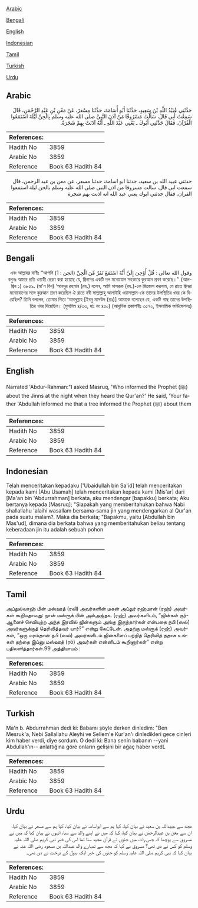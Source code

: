 [Arabic](#arabic)

[Bengali](#bengali)

[English](#english)

[Indonesian](#indonesian)

[Tamil](#tamil)

[Turkish](#turkish)

[Urdu](#urdu)

## Arabic


<div dir="rtl" lang="ar" style={{fontSize:'larger',backgroundColor:'#f8f9fa',padding:20}}>
حَدَّثَنِي عُبَيْدُ اللَّهِ بْنُ سَعِيدٍ، حَدَّثَنَا أَبُو أُسَامَةَ، حَدَّثَنَا مِسْعَرٌ، عَنْ مَعْنِ بْنِ عَبْدِ الرَّحْمَنِ، قَالَ سَمِعْتُ أَبِي قَالَ، سَأَلْتُ مَسْرُوقًا مَنْ آذَنَ النَّبِيَّ صلى الله عليه وسلم بِالْجِنِّ لَيْلَةَ اسْتَمَعُوا الْقُرْآنَ‏.‏ فَقَالَ حَدَّثَنِي أَبُوكَ ـ يَعْنِي عَبْدَ اللَّهِ ـ أَنَّهُ آذَنَتْ بِهِمْ شَجَرَةٌ‏.‏
</div>
<div style={{backgroundColor:'#f8f9fa',padding:20, marginBottom: 10}}><table> <thead> <tr> <th>References:</th> <th></th> </tr> </thead> <tbody><tr><td>Hadith No</td><td>3859</td></tr><tr><td>Arabic No</td><td>3859</td></tr><tr><td>Reference</td><td>Book 63 Hadith 84</td></tr></tbody></table></div>


<div dir="rtl" lang="ar" style={{fontSize:'larger',backgroundColor:'#f8f9fa',padding:20}}>
حدثني عبيد الله بن سعيد، حدثنا ابو اسامة، حدثنا مسعر، عن معن بن عبد الرحمن، قال سمعت ابي قال، سالت مسروقا من اذن النبي صلى الله عليه وسلم بالجن ليلة استمعوا القران. فقال حدثني ابوك يعني عبد الله انه اذنت بهم شجرة
</div>
<div style={{backgroundColor:'#f8f9fa',padding:20, marginBottom: 10}}><table> <thead> <tr> <th>References:</th> <th></th> </tr> </thead> <tbody><tr><td>Hadith No</td><td>3859</td></tr><tr><td>Arabic No</td><td>3859</td></tr><tr><td>Reference</td><td>Book 63 Hadith 84</td></tr></tbody></table></div>

## Bengali


<div dir="rtl" lang="bn" style={{fontSize:'larger',backgroundColor:'#f8f9fa',padding:20}}>
وقول الله تعالى : قُلْ أُوْحِىَ إِلَيَّ أَنَّهُ اسْتَمَعَ نَفَرٌ مِّنَ الْجِنِّ (الجن : 1) এবং আল্লাহর বাণীঃ ‘‘আপনি বলুনঃ আমার প্রতি ওয়াহী প্রেরণ করা হয়েছে যে, জ্বিনদের একটি দল মনোযোগ সহকারে কুরআন শ্রবণ করেছে।’’ (আল-জ্বিন ১) ৩৮৫৯. (মা'ন বিন) ‘আবদুর রহমান (রহ.) বলেন, আমি মাসরূক (রহ.)-কে জিজ্ঞেস করলাম, যে রাতে জ্বিনরা মনোযোগের সঙ্গে কুরআন শ্রবণ করেছিল ঐ রাতে নবী সাল্লাল্লাহু আলাইহি ওয়াসাল্লাম-কে তাদের উপস্থিতির খবর কে দিয়েছিল? তিনি বললেন, তোমার পিতা ‘আবদুল্লাহ [ইবনু মাসউদ (রাঃ)] আমাকে বলেছেন যে, একটি গাছ তাদের উপস্থিতির খবর দিয়েছিল। (মুসলিম ৪/৩৩, হাঃ নং ৪৫০) (আধুনিক প্রকাশনীঃ ৩৫৭২, ইসলামিক ফাউন্ডেশনঃ)
</div>
<div style={{backgroundColor:'#f8f9fa',padding:20, marginBottom: 10}}><table> <thead> <tr> <th>References:</th> <th></th> </tr> </thead> <tbody><tr><td>Hadith No</td><td>3859</td></tr><tr><td>Arabic No</td><td>3859</td></tr><tr><td>Reference</td><td>Book 63 Hadith 84</td></tr></tbody></table></div>

## English


<div dir="ltr" lang="en" style={{fontSize:'larger',backgroundColor:'#f8f9fa',padding:20}}>
Narrated 'Abdur-Rahman:"I asked Masruq, 'Who informed the Prophet (ﷺ) about the Jinns at the night when they heard the Qur'an?' He said, 'Your father 'Abdullah informed me that a tree informed the Prophet (ﷺ) about them
</div>
<div style={{backgroundColor:'#f8f9fa',padding:20, marginBottom: 10}}><table> <thead> <tr> <th>References:</th> <th></th> </tr> </thead> <tbody><tr><td>Hadith No</td><td>3859</td></tr><tr><td>Arabic No</td><td>3859</td></tr><tr><td>Reference</td><td>Book 63 Hadith 84</td></tr></tbody></table></div>

## Indonesian


<div dir="ltr" lang="id" style={{fontSize:'larger',backgroundColor:'#f8f9fa',padding:20}}>
Telah menceritakan kepadaku ['Ubaidullah bin Sa'id] telah menceritakan kepada kami [Abu Usamah] telah menceritakan kepada kami [Mis'ar] dari [Ma'an bin 'Abdurrahman] berkata, aku mendengar [bapakku] berkata; Aku bertanya kepada [Masruq]; "Siapakah yang memberitahukan bahwa Nabi shallallahu 'alaihi wasallam bersama-sama jin yang mendengarkan al Qur'an pada suatu malam?. Maka dia berkata; "Bapakmu, yaitu [Abdullah bin Mas'ud], dimana dia berkata bahwa yang memberitahukan beliau tentang keberadaan jin itu adalah sebuah pohon
</div>
<div style={{backgroundColor:'#f8f9fa',padding:20, marginBottom: 10}}><table> <thead> <tr> <th>References:</th> <th></th> </tr> </thead> <tbody><tr><td>Hadith No</td><td>3859</td></tr><tr><td>Arabic No</td><td>3859</td></tr><tr><td>Reference</td><td>Book 63 Hadith 84</td></tr></tbody></table></div>

## Tamil


<div dir="ltr" lang="ta" style={{fontSize:'larger',backgroundColor:'#f8f9fa',padding:20}}>
அப்துல்லாஹ் பின் மஸ்ஊத் (ரலி) அவர்களின் மகன் அப்துர் ரஹ்மான் (ரஹ்) அவர்கள் கூறியதாவது: நான் மஸ்ரூக் பின் அல்அஜ்தஉ (ரஹ்) அவர்களிடம், “ஜின்கள் குர்ஆனைச் செவியுற்ற அந்த இரவில் ஜின்களும் அங்கு இருந்தார்கள் என்பதை நபி (ஸல்) அவர்களுக்குத் தெரிவித்தவர் யார்?” என்று கேட்டேன். அதற்கு மஸ்ரூக் (ரஹ்) அவர்கள், “ஒரு மரம்தான் நபி (ஸல்) அவர்களிடம் ஜின்களைப் பற்றித் தெரிவித் ததாக உங்கள் தந்தை இப்னு மஸ்ஊத் (ரó) அவர்கள் என்னிடம் கூறினார்கள்” என்று பதிலளித்தார்கள்.99 அத்தியாயம் :
</div>
<div style={{backgroundColor:'#f8f9fa',padding:20, marginBottom: 10}}><table> <thead> <tr> <th>References:</th> <th></th> </tr> </thead> <tbody><tr><td>Hadith No</td><td>3859</td></tr><tr><td>Arabic No</td><td>3859</td></tr><tr><td>Reference</td><td>Book 63 Hadith 84</td></tr></tbody></table></div>

## Turkish


<div dir="ltr" lang="tr" style={{fontSize:'larger',backgroundColor:'#f8f9fa',padding:20}}>
Ma'n b. Abdurrahman dedi ki: Babamı şöyle derken dinledim: "Ben Mesruk'a, Nebi Sallallahu Aleyhi ve Sellem'e Kur'an'ı dinledikleri gece cinleri kim haber verdi, diye sordum. O dedi ki: Bana senin babanın --yani Abdullah'ın-- anlattığına göre onların gelişini bir ağaç haber verdL
</div>
<div style={{backgroundColor:'#f8f9fa',padding:20, marginBottom: 10}}><table> <thead> <tr> <th>References:</th> <th></th> </tr> </thead> <tbody><tr><td>Hadith No</td><td>3859</td></tr><tr><td>Arabic No</td><td>3859</td></tr><tr><td>Reference</td><td>Book 63 Hadith 84</td></tr></tbody></table></div>

## Urdu


<div dir="rtl" lang="ur" style={{fontSize:'larger',backgroundColor:'#f8f9fa',padding:20}}>
مجھ سے عبیداللہ بن سعید نے بیان کیا، کہا ہم سے ابواسامہ نے بیان کیا، کہا ہم سے مسعر نے بیان کیا، ان سے معن بن عبدالرحمٰن نے بیان کیا، کہا کہ میں نے اپنے والد سے سنا، انہوں نے بیان کیا کہ میں نے مسروق سے پوچھا کہ جس رات میں جنوں نے قرآن مجید سنا تھا اس کی خبر نبی کریم صلی اللہ علیہ وسلم کو کس نے دی تھی؟ مسروق نے کہا کہ مجھ سے تمہارے والد عبداللہ بن مسعود رضی اللہ عنہ نے بیان کیا کہ نبی کریم صلی اللہ علیہ وسلم کو جنوں کی خبر ایک ببول کے درخت نے دی تھی۔
</div>
<div style={{backgroundColor:'#f8f9fa',padding:20, marginBottom: 10}}><table> <thead> <tr> <th>References:</th> <th></th> </tr> </thead> <tbody><tr><td>Hadith No</td><td>3859</td></tr><tr><td>Arabic No</td><td>3859</td></tr><tr><td>Reference</td><td>Book 63 Hadith 84</td></tr></tbody></table></div>